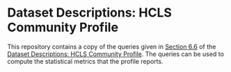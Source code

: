 # Dataset Descriptions: HCLS Community Profile

This repository contains a copy of the queries given in [Section 6.6](https://www.w3.org/TR/hcls-dataset/#s6_6) of the [Dataset Descriptions: HCLS Community Profile](https://www.w3.org/TR/hcls-dataset/). The queries can be used to compute the statistical metrics that the profile reports.



